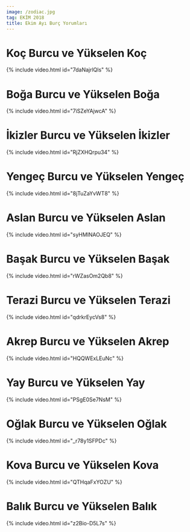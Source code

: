```yaml
---
image: /zodiac.jpg
tag: EKİM 2018
title: Ekim Ayı Burç Yorumları
---
```


# Koç Burcu ve Yükselen Koç

{% include video.html id="7daNajrlQls" %}

# Boğa Burcu ve Yükselen Boğa

{% include video.html id="7iSZeYAjwcA" %}

# İkizler Burcu ve Yükselen İkizler

{% include video.html id="RjZXHQrpu34" %}

# Yengeç Burcu ve Yükselen Yengeç

{% include video.html id="8jTuZaYvWT8" %}

# Aslan Burcu ve Yükselen Aslan

{% include video.html id="syHMlNAOJEQ" %}

# Başak Burcu ve Yükselen Başak

{% include video.html id="rWZasOm2Qb8" %}

# Terazi Burcu ve Yükselen Terazi

{% include video.html id="qdrkrEycVs8" %}

# Akrep Burcu ve Yükselen Akrep

{% include video.html id="HQQWExLEuNc" %}

# Yay Burcu ve Yükselen Yay

{% include video.html id="PSgE0Se7NsM" %}

# Oğlak Burcu ve Yükselen Oğlak

{% include video.html id="_r78y1SFPDc" %}

# Kova Burcu ve Yükselen Kova

{% include video.html id="QTHqaFxYOZU" %}

# Balık Burcu ve Yükselen Balık

{% include video.html id="z2Bio-D5L7s" %}
